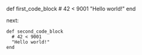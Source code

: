 def first_code_block
      # 42 < 9001
      "Hello world!"
    end

next:

    def second_code_block
      # 42 < 9001
      "Hello world!"
    end